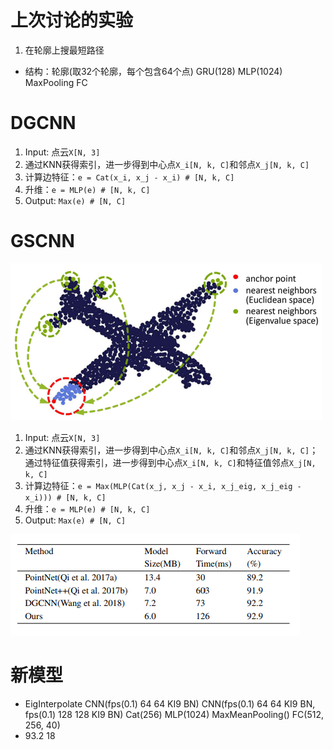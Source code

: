 # 上次讨论的实验
1. 在轮廓上搜最短路径
  - 结构：轮廓(取32个轮廓，每个包含64个点) GRU(128) MLP(1024) MaxPooling FC

# DGCNN
1. Input: 点云`X[N, 3]`
2. 通过KNN获得索引，进一步得到中心点`X_i[N, k, C]`和邻点`X_j[N, k, C]`
3. 计算边特征：`e = Cat(x_i, x_j - x_i) # [N, k, C]`
4. 升维：`e = MLP(e) # [N, k, C]`
5. Output: `Max(e) # [N, C]`

# GSCNN
![](示意图.png)

1. Input: 点云`X[N, 3]`
2. 通过KNN获得索引，进一步得到中心点`X_i[N, k, C]`和邻点`X_j[N, k, C]`；通过特征值获得索引，进一步得到中心点`X_i[N, k, C]`和特征值邻点`X_j[N, k, C]`
3. 计算边特征：`e = Max(MLP(Cat(x_j, x_j - x_i, x_j_eig, x_j_eig - x_i))) # [N, k, C]`
4. 升维：`e = MLP(e) # [N, k, C]`
5. Output: `Max(e) # [N, C]`

![](结果对比.png)

# 新模型
- EigInterpolate CNN(fps(0.1) 64 64 KI9 BN) CNN(fps(0.1) 64 64 KI9 BN, fps(0.1) 128 128 KI9 BN) Cat(256) MLP(1024) MaxMeanPooling() FC(512, 256, 40)
- 93.2 18
